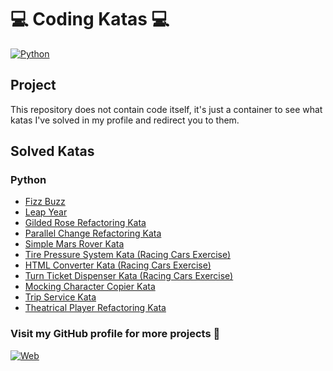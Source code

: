 # 💻 Coding Katas 💻

[![Python](https://img.shields.io/badge/Python-3.11+-yellow?style=for-the-badge&logo=python&logoColor=white&labelColor=101010)](https://python.org)

## Project

This repository does not contain code itself, it's just a container to see what katas I've solved in my profile and redirect you to them.

## Solved Katas

### Python

- [Fizz Buzz](https://github.com/dimanu-py/fizz-buzz-kata)
- [Leap Year](https://github.com/dimanu-py/leap-year-kata)
- [Gilded Rose Refactoring Kata](https://github.com/dimanu-py/gilded-rose-kata)
- [Parallel Change Refactoring Kata](https://github.com/dimanu-py/parallel-change-kata)
- [Simple Mars Rover Kata](https://github.com/dimanu-py/simple-mars-rover-kata)
- [Tire Pressure System Kata (Racing Cars Exercise)](https://github.com/dimanu-py/tire-pressure-kata)
- [HTML Converter Kata (Racing Cars Exercise)](https://github.com/dimanu-py/html-converter-kata)
- [Turn Ticket Dispenser Kata (Racing Cars Exercise)](https://github.com/dimanu-py/ticket-turn-kata)
- [Mocking Character Copier Kata](https://github.com/dimanu-py/character-copier-kata)
- [Trip Service Kata](https://github.com/dimanu-py/trip-service-kata)
- [Theatrical Player Refactoring Kata](https://github.com/dimanu-py/theatrical-player-refactoring-kata)

### Visit my GitHub profile for more projects 🚀

[![Web](https://img.shields.io/badge/GitHub-Dimanu.py-14a1f0?style=for-the-badge&logo=github&logoColor=white&labelColor=101010)](https://github.com/dimanu-py)
